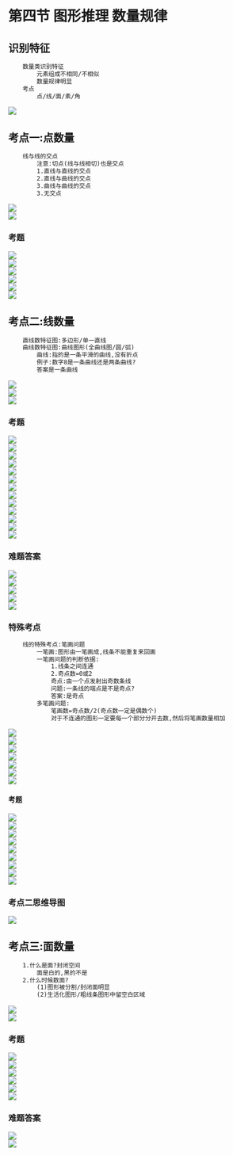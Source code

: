 # 第四节 图形推理 数量规律
## 识别特征
```txt
    数量类识别特征
        元素组成不相同/不相似
        数量规律明显
    考点
        点/线/面/素/角
```
![](04/识别特征.jpg)  
## 考点一:点数量
```txt
    线与线的交点
        注意:切点(线与线相切)也是交点
        1.直线与直线的交点
        2.直线与曲线的交点
        3.曲线与曲线的交点
        3.无交点
```
![](04/考点一线与线的交点.jpg)  
![](04/考点一数点图形特征.jpg)  
### 考题
![](04/考点一例1.jpg)  
![](04/考点一例2.jpg)  
![](04/考点一例3.jpg)  
![](04/考点一练1.jpg)  
![](04/考点一练2.jpg)  
![](04/考点一练3.jpg)  
## 考点二:线数量
```txt
    直线数特征图:多边形/单一直线
    曲线数特征图:曲线图形(全曲线图/圆/弧)
        曲线:指的是一条平滑的曲线,没有折点
        例子:数字8是一条曲线还是两条曲线?
        答案是一条曲线
```
![](04/考点二识别特征.jpg)  
![](04/考点二真题中的直线数.jpg)  
![](04/考点二真题中的曲线数.jpg)  
### 考题
![](04/考点二例1.jpg)  
![](04/考点二例2.jpg)  
![](04/考点二例3.jpg)  
![](04/考点二例4.jpg)  
![](04/考点二例5.jpg)  
![](04/考点二练1.jpg)  
![](04/考点二练2.jpg)  
![](04/考点二练3.jpg)  
![](04/考点二练4.jpg)  
![](04/考点二练5.jpg)  
![](04/考点二练6.jpg)  
![](04/考点二练7.jpg)  
![](04/考点二练8.jpg)  
### 难题答案
![](04/考点二例4答案.jpg)  
![](04/考点二练2答案.jpg)  
![](04/考点二练4答案.jpg)  
![](04/考点二练6答案.jpg)  
![](04/考点二练7答案.jpg)  
### 特殊考点
```txt
    线的特殊考点:笔画问题
        一笔画:图形由一笔画成,线条不能重复来回画
        一笔画问题的判断依据:
            1.线条之间连通
            2.奇点数=0或2
            奇点:由一个点发射出奇数条线
            问题:一条线的端点是不是奇点?
            答案:是奇点
        多笔画问题:
            笔画数=奇点数/2(奇点数一定是偶数个)
            对于不连通的图形一定要每一个部分分开去数,然后将笔画数量相加
```
![](04/考点二线的特殊考点.jpg)  
![](04/考点二一笔画特殊图形.jpg)  
![](04/考点二一笔画问题.jpg)  
![](04/考点二一笔画问题2.jpg)  
![](04/考点二多笔画问题.jpg)  
![](04/考点二多笔画问题2.jpg)  
![](04/考点二笔画数特征图.jpg)  
#### 考题
![](04/考点二笔画例1.jpg)  
![](04/考点二笔画例2.jpg)  
![](04/考点二笔画例3.jpg)  
![](04/考点二笔画例4.jpg)  
![](04/考点二笔画练1.jpg)  
![](04/考点二笔画练2.jpg)  
![](04/考点二笔画练3.jpg)  
![](04/考点二笔画练4.jpg)  
![](04/考点二笔画练5.jpg)  
### 考点二思维导图
![](04/考点二思维导图.jpg)  
## 考点三:面数量
```txt
    1.什么是面?封闭空间
        面是白的,黑的不是
    2.什么时候数面?
        (1)图形被分割/封闭面明显
        (2)生活化图形/粗线条图形中留空白区域
```
![](04/考点三什么是面.jpg)  
![](04/考点三什么时候数面.jpg)  
### 考题
![](04/考点三例1.jpg)  
![](04/考点三例2.jpg)  
![](04/考点三例3.jpg)  
![](04/考点三例4.jpg)  
![](04/考点三例5.jpg)  
![](04/考点三例6.jpg)  
### 难题答案
![](04/考点三例4答案.jpg)  
![](04/考点三例4答案2.jpg)  
